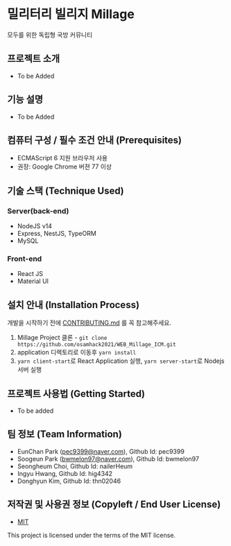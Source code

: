 # 밀리터리 빌리지 Millage

모두를 위한 독립형 국방 커뮤니티

## 프로젝트 소개
- To be Added


## 기능 설명
 - To be Added

## 컴퓨터 구성 / 필수 조건 안내 (Prerequisites)
* ECMAScript 6 지원 브라우저 사용
* 권장: Google Chrome 버젼 77 이상

## 기술 스택 (Technique Used) 
### Server(back-end)
 - NodeJS v14 
 - Express, NestJS, TypeORM 
 - MySQL
 
### Front-end
 -  React JS
 -  Material UI

## 설치 안내 (Installation Process)

개발을 시작하기 전에 [CONTRIBUTING.md](CONTRIBUTING.md) 를 꼭 참고해주세요.

1. Millage Project 클론 - ```git clone https://github.com/osamhack2021/WEB_Millage_ICM.git```  
2. application 디렉토리로 이동후 ```yarn install```
3. ```yarn client-start```로 React Application 실행, ```yarn server-start```로 Nodejs 서버 실행

## 프로젝트 사용법 (Getting Started)
 - To be added
 
## 팀 정보 (Team Information)
- EunChan Park (pec9399@naver.com), Github Id: pec9399
- Soogeun Park (bwmelon97@naver.com), Github Id: bwmelon97
- Seongheum Choi, Github Id: nailerHeum
- Ingyu Hwang, Github Id: hig4342
- Donghyun Kim, Github Id: thn02046

## 저작권 및 사용권 정보 (Copyleft / End User License)
 * [MIT](https://github.com/osamhack2021/WEB_Millage_ICM/blob/main/LICENSE)

This project is licensed under the terms of the MIT license.
